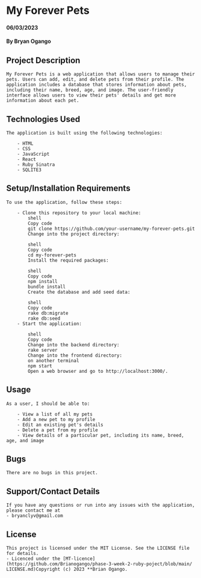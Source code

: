# My Forever Pets

#### 06/03/2023
#### By Bryan Ogango

## Project Description
    My Forever Pets is a web application that allows users to manage their pets. Users can add, edit, and delete pets from their profile. The application includes a database that stores information about pets, including their name, breed, age, and image. The user-friendly interface allows users to view their pets' details and get more information about each pet.

## Technologies Used
    The application is built using the following technologies:

        - HTML
        - CSS
        - JavaScript
        - React
        - Ruby Sinatra
        - SQLITE3

## Setup/Installation Requirements
    To use the application, follow these steps:

        - Clone this repository to your local machine:
            shell
            Copy code
            git clone https://github.com/your-username/my-forever-pets.git
            Change into the project directory:

            shell
            Copy code
            cd my-forever-pets
            Install the required packages:

            shell
            Copy code
            npm install
            bundle install
            Create the database and add seed data:

            shell
            Copy code
            rake db:migrate
            rake db:seed
        - Start the application:

            shell
            Copy code
            Change into the backend directory:
            rake server
            Change into the frontend directory:
            on another terminal 
            npm start
            Open a web browser and go to http://localhost:3000/.

## Usage
    As a user, I should be able to:

        - View a list of all my pets
        - Add a new pet to my profile
        - Edit an existing pet's details
        - Delete a pet from my profile
        - View details of a particular pet, including its name, breed, age, and image
## Bugs
    There are no bugs in this project.

## Support/Contact Details
    If you have any questions or run into any issues with the application, please contact me at 
    - bryanclyv@gmail.com

## License
    This project is licensed under the MIT License. See the LICENSE file for details.
    - Licenced under the [MT-licence](https://github.com/Brianogango/phase-3-week-2-ruby-poject/blob/main/   LICENSE.md)Copyright (c) 2023 **Brian Ogango.